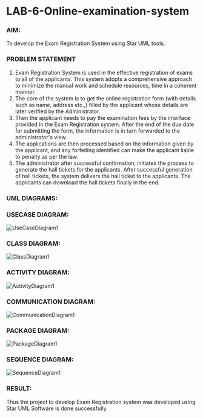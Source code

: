 # LAB-6-Online-examination-system
### AIM:
To develop the Exam Registration System using Star UML tools.
### PROBLEM STATEMENT
1. Exam Registration System is used in the effective registration of exams to all of the
applicants. This system adopts a comprehensive approach to minimize the manual work and
schedule resources, time in a coherent manner.
2. The core of the system is to get the online registration form (with details such as name,
address etc.,) filled by the applicant whose details are later verified by the Administrator.
3. Then the applicant needs to pay the examination fees by the interface provided in the
Exam Registration system. After the end of the due date for submitting the form, the
information is in turn forwarded to the administrator's view.
4. The applications are then processed based on the information given by the applicant,
and any forfeiting identified can make the applicant liable to penalty as per the law.
5. The administrator after successful confirmation, initiates the process to generate the
hall tickets for the applicants. After successful generation of hall tickets, the system delivers
the hall ticket to the applicants. The applicants can download the hall tickets finally in the end.
### UML DIAGRAMS:
### USECASE DIAGRAM:

![UseCaseDiagram1](https://github.com/user-attachments/assets/bce20be9-c737-4c5b-a96a-4b538e7a1e0f)

### CLASS DIAGRAM:

![ClassDiagram1](https://github.com/user-attachments/assets/338b5090-69c7-453a-b15a-3c9f7328677e)

### ACTIVITY DIAGRAM:
![ActivityDiagram1](https://github.com/user-attachments/assets/e65426fc-124d-49f9-ac7c-da4528672579)


### COMMUNICATION DIAGRAM:

![CommunicationDiagram1](https://github.com/user-attachments/assets/07b1b31f-7eb0-466e-8f6c-5bead94a923c)

### PACKAGE DIAGRAM:

![PackageDiagram1](https://github.com/user-attachments/assets/a28e8c93-2315-4afc-94e1-b409768f9273)

### SEQUENCE DIAGRAM:

![SequenceDiagram1](https://github.com/user-attachments/assets/ec6fd5a3-a0fc-48c9-870b-2709562fcd84)



### RESULT:
Thus the project to develop Exam Registration system was developed using Star UML
Software is done successfully.
